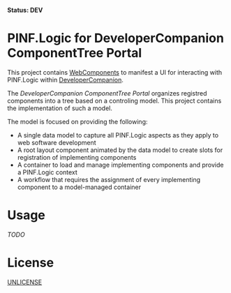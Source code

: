 **Status: DEV**

PINF.Logic for DeveloperCompanion ComponentTree Portal
======================================================

This project contains [WebComponents](http://webcomponents.org/) to manifest a UI for interacting with PINF.Logic within [DeveloperCompanion](https://github.com/devcomp/devcomp.org).

The *DeveloperCompanion ComponentTree Portal* organizes registred components into a tree based on a controling model. This project contains the implementation of such a model.

The model is focused on providing the following:

  * A single data model to capture all PINF.Logic aspects as they apply to web software development
  * A root layout component animated by the data model to create slots for registration of implementing components
  * A container to load and manage implementing components and provide a PINF.Logic context
  * A workflow that requires the assignment of every implementing component to a model-managed container


Usage
=====

*TODO*


License
=======

[UNLICENSE](http://unlicense.org/)

